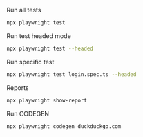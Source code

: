 Run all tests

```bash
npx playwright test
```

Run test headed mode

```bash
npx playwright test --headed
```

Run specific test

```bash
npx playwright test login.spec.ts --headed
```


Reports

```bash
npx playwright show-report
```


Run CODEGEN

```bash
npx playwright codegen duckduckgo.com
```
